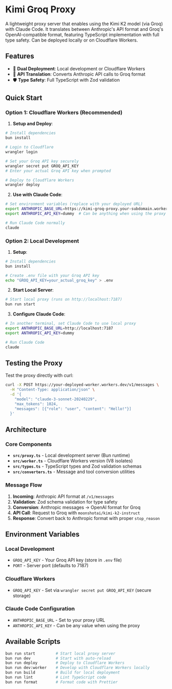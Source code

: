# Kimi Groq Proxy

A lightweight proxy server that enables using the Kimi K2 model (via Groq) with Claude Code. It translates between Anthropic's API format and Groq's OpenAI-compatible format, featuring TypeScript implementation with full type safety. Can be deployed locally or on Cloudflare Workers.

## Features

- 🚀 **Dual Deployment**: Local development or Cloudflare Workers
- 🔄 **API Translation**: Converts Anthropic API calls to Groq format
- 🛡️ **Type Safety**: Full TypeScript with Zod validation

## Quick Start

### Option 1: Cloudflare Workers (Recommended)

1. **Setup and Deploy**:
```bash
# Install dependencies
bun install

# Login to Cloudflare
wrangler login

# Set your Groq API key securely
wrangler secret put GROQ_API_KEY
# Enter your actual Groq API key when prompted

# Deploy to Cloudflare Workers
wrangler deploy
```

2. **Use with Claude Code**:
```bash
# Set environment variables (replace with your deployed URL)
export ANTHROPIC_BASE_URL=https://kimi-groq-proxy.your-subdomain.workers.dev
export ANTHROPIC_API_KEY=dummy  # Can be anything when using the proxy

# Run Claude Code normally
claude
```

### Option 2: Local Development

1. **Setup**:
```bash
# Install dependencies
bun install

# Create .env file with your Groq API key
echo "GROQ_API_KEY=your_actual_groq_key" > .env
```

2. **Start Local Server**:
```bash
# Start local proxy (runs on http://localhost:7187)
bun run start
```

3. **Configure Claude Code**:
```bash
# In another terminal, set Claude Code to use local proxy
export ANTHROPIC_BASE_URL=http://localhost:7187
export ANTHROPIC_API_KEY=dummy

# Run Claude Code
claude
```

## Testing the Proxy

Test the proxy directly with curl:

```bash
curl -X POST https://your-deployed-worker.workers.dev/v1/messages \
  -H "Content-Type: application/json" \
  -d '{
    "model": "claude-3-sonnet-20240229",
    "max_tokens": 1024,
    "messages": [{"role": "user", "content": "Hello!"}]
  }'
```

## Architecture

### Core Components

- **`src/proxy.ts`** - Local development server (Bun runtime)
- **`src/worker.ts`** - Cloudflare Workers version (V8 isolates)
- **`src/types.ts`** - TypeScript types and Zod validation schemas  
- **`src/converters.ts`** - Message and tool conversion utilities

### Message Flow

1. **Incoming**: Anthropic API format at `/v1/messages`
2. **Validation**: Zod schema validation for type safety
3. **Conversion**: Anthropic messages → OpenAI format for Groq
4. **API Call**: Request to Groq with `moonshotai/kimi-k2-instruct`
5. **Response**: Convert back to Anthropic format with proper `stop_reason`

## Environment Variables

### Local Development
- `GROQ_API_KEY` - Your Groq API key (store in `.env` file)
- `PORT` - Server port (defaults to 7187)

### Cloudflare Workers  
- `GROQ_API_KEY` - Set via `wrangler secret put GROQ_API_KEY` (secure storage)

### Claude Code Configuration
- `ANTHROPIC_BASE_URL` - Set to your proxy URL
- `ANTHROPIC_API_KEY` - Can be any value when using the proxy

## Available Scripts

```bash
bun run start         # Start local proxy server
bun run dev           # Start with auto-reload
bun run deploy        # Deploy to Cloudflare Workers  
bun run dev:worker    # Develop with Cloudflare Workers locally
bun run build         # Build for local deployment
bun run lint          # Lint TypeScript code
bun run format        # Format code with Prettier
```

